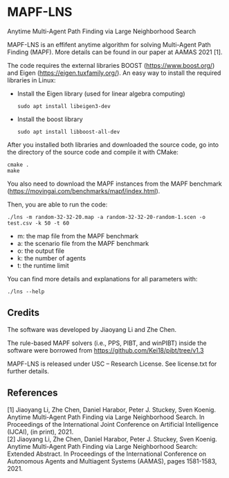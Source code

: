 # MAPF-LNS

Anytime Multi-Agent Path Finding via Large Neighborhood Search


MAPF-LNS is an effifent anytime algorithm for solving Multi-Agent Path Finding (MAPF). 
More details can be found in our paper at AAMAS 2021 [1].

The code requires the external libraries 
BOOST (https://www.boost.org/) and Eigen (https://eigen.tuxfamily.org/). 
An easy way to install the required libraries in Linux:
- Install the Eigen library (used for linear algebra computing)
    ```shell script
    sudo apt install libeigen3-dev
    ```
- Install the boost library 
    ```shell script
    sudo apt install libboost-all-dev
    ```
    
After you installed both libraries and downloaded the source code, 
go into the directory of the source code and compile it with CMake: 
```
cmake .
make
```

You also need to download the MAPF instances from the MAPF benchmark (https://movingai.com/benchmarks/mapf/index.html).

Then, you are able to run the code:
```
./lns -m random-32-32-20.map -a random-32-32-20-random-1.scen -o test.csv -k 50 -t 60
```

- m: the map file from the MAPF benchmark
- a: the scenario file from the MAPF benchmark
- o: the output file
- k: the number of agents
- t: the runtime limit

You can find more details and explanations for all parameters with:
```
./lns --help
```

## Credits

The software was developed by Jiaoyang Li and Zhe Chen.

The rule-based MAPF solvers (i.e., PPS, PIBT, and winPIBT) inside the software were borrowed from 
https://github.com/Kei18/pibt/tree/v1.3

MAPF-LNS is released under USC – Research License. See license.txt for further details.
 
## References
[1] Jiaoyang Li, Zhe Chen, Daniel Harabor, Peter J. Stuckey, Sven Koenig.
Anytime Multi-Agent Path Finding via Large Neighborhood Search.
In Proceedings of the International Joint Conference on Artificial Intelligence (IJCAI), (in print), 2021.           
[2] Jiaoyang Li, Zhe Chen, Daniel Harabor, Peter J. Stuckey, Sven Koenig.
Anytime Multi-Agent Path Finding via Large Neighborhood Search: Extended Abstract.
In Proceedings of the International Conference on Autonomous Agents and Multiagent Systems (AAMAS), pages 1581-1583, 2021.

 

 
